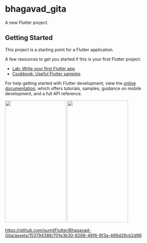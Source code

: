 



# bhagavad_gita

A new Flutter project.

## Getting Started

This project is a starting point for a Flutter application.

A few resources to get you started if this is your first Flutter project:

- [Lab: Write your first Flutter app](https://docs.flutter.dev/get-started/codelab)
- [Cookbook: Useful Flutter samples](https://docs.flutter.dev/cookbook)

For help getting started with Flutter development, view the
[online documentation](https://docs.flutter.dev/), which offers tutorials,
samples, guidance on mobile development, and a full API reference.
<p>
  <img src="https://github.com/sumitFlutter/Bhagavad-Gita/assets/153794386/f0cc0470-6594-4c26-9b09-72284a6e5046"    height="400px" width="200px"/>
 <img src="https://github.com/sumitFlutter/Bhagavad-Gita/assets/153794386/872a87db-2bf5-4789-9d89-56e9cdc15314"    height="400px" width="200px"/>





  
https://github.com/sumitFlutter/Bhagavad-Gita/assets/153794386/701e3b30-8268-46f6-8f3a-469d29cb2d96
</p>
